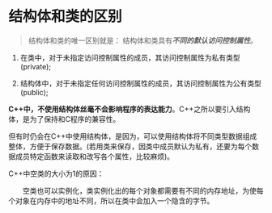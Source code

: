 # 结构体和类的区别

>结构体和类的唯一区别就是：  结构体和类具有***不同的默认访问控制属性***。

1. 在类中，对于未指定访问控制属性的成员，其访问控制属性为私有类型(private);

2. 结构体中，对于未指定任何访问控制属性的成员，其访问控制属性为公有类型(public);

**C++中，不使用结构体丝毫不会影响程序的表达能力**。C++之所以要引入结构体，是为了保持和C程序的兼容性。

但有时仍会在C++中使用结构体，是因为，可以使用结构体将不同类型数据组成整体，方便于保存数据。(若用类来保存，因类中成员默认为私有，还要为每个数据成员特定函数来读取和改写各个属性，比较麻烦)。

C++中空类的大小为1的原因：

　　空类也可以实例化，类实例化出的每个对象都需要有不同的内存地址，为使每个对象在内存中的地址不同，所以在类中会加入一个隐含的字节。
